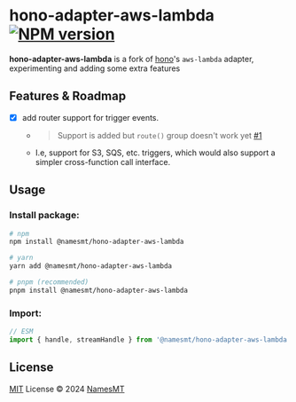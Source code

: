 # hono-adapter-aws-lambda [![NPM version](https://img.shields.io/npm/v/@namesmt/hono-adapter-aws-lambda?color=a1b858&label=)](https://www.npmjs.com/package/@namesmt/hono-adapter-aws-lambda)

**hono-adapter-aws-lambda** is a fork of [hono](https://hono.dev/)'s `aws-lambda` adapter, experimenting and adding some extra features

## Features & Roadmap
- [x] add router support for trigger events.
  - > Support is added but `route()` group doesn't work yet [#1](https://github.com/NamesMT/hono-adapter-aws-lambda/issues/1)
  - I.e, support for S3, SQS, etc. triggers, which would also support a simpler cross-function call interface.

## Usage
### Install package:
```sh
# npm
npm install @namesmt/hono-adapter-aws-lambda

# yarn
yarn add @namesmt/hono-adapter-aws-lambda

# pnpm (recommended)
pnpm install @namesmt/hono-adapter-aws-lambda
```

### Import:
```ts
// ESM
import { handle, streamHandle } from '@namesmt/hono-adapter-aws-lambda'
```

## License
[MIT](./LICENSE) License © 2024 [NamesMT](https://github.com/NamesMT)
